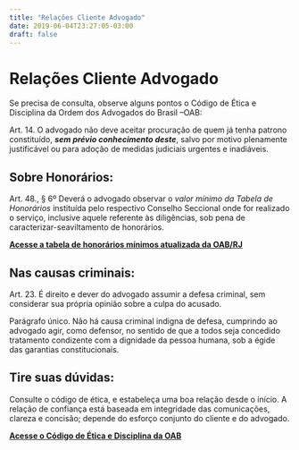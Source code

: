 ```yaml
---
title: "Relações Cliente Advogado"
date: 2019-06-04T23:27:05-03:00
draft: false
---
```


# Relações Cliente Advogado

Se precisa de consulta, observe alguns pontos o Código de Ética e Disciplina da Ordem dos Advogados do Brasil –OAB:

Art. 14. O advogado não deve aceitar procuração de quem já tenha patrono constituído, **_sem prévio conhecimento deste_**, salvo por motivo plenamente justificável ou para adoção de medidas judiciais urgentes e inadiáveis.

## Sobre Honorários:

Art. 48., §  6º  Deverá  o  advogado  observar  o  _valor  mínimo  da  Tabela  de  Honorários_  instituída pelo  respectivo  Conselho  Seccional  onde  for  realizado  o  serviço,  inclusive  aquele referente às diligências, sob pena de caracterizar-seaviltamento de honorários.

**<a data-disable-linkrewriter="true" data-modal-video="" data-modal-size="854x480" target="modal-frame" href="http://www.oabrj.org.br/tabela-de-honorarios" class=" unifyCta">Acesse a tabela de honorários mínimos atualizada da OAB/RJ</a>**

## Nas causas criminais:

Art. 23. É direito e dever do advogado assumir a defesa criminal, sem considerar sua própria opinião sobre a culpa do acusado.

Parágrafo único. Não há causa criminal indigna de defesa, cumprindo ao advogado agir, como defensor, no sentido de que a todos seja concedido tratamento condizente com a dignidade da pessoa humana, sob a égide das garantias constitucionais.

## Tire suas dúvidas:

Consulte o código de ética, e estabeleça uma boa relação desde o início.  A relação de confiança está baseada em integridade das comunicações, clareza e concisão; depende do esforço conjunto do cliente e do advogado.

**<a data-disable-linkrewriter="true" data-modal-video="" data-modal-size="854x480" target="modal-frame" href="https://www.oab.org.br/arquivos/resolucao-n-022015-ced-2030601765.pdf" class=" unifyCta">Acesse o Código de Ética e Disciplina da OAB</a>**
